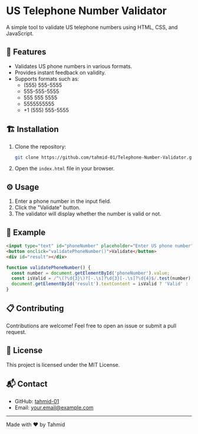 # US Telephone Number Validator

A simple tool to validate US telephone numbers using HTML, CSS, and JavaScript.

## 🚀 Features
- Validates US phone numbers in various formats.
- Provides instant feedback on validity.
- Supports formats such as:
  - (555) 555-5555
  - 555-555-5555
  - 555 555 5555
  - 5555555555
  - +1 (555) 555-5555

## 🏗️ Installation
1. Clone the repository:
   ```bash
   git clone https://github.com/tahmid-01/Telephone-Number-Validator.git
   ```
2. Open the `index.html` file in your browser.

## ⚙️ Usage
1. Enter a phone number in the input field.
2. Click the "Validate" button.
3. The validator will display whether the number is valid or not.

## 📖 Example
```html
<input type="text" id="phoneNumber" placeholder="Enter US phone number">
<button onclick="validatePhoneNumber()">Validate</button>
<div id="result"></div>
```
```javascript
function validatePhoneNumber() {
  const number = document.getElementById('phoneNumber').value;
  const isValid = /^\(?\d{3}\)?[-.\s]?\d{3}[-.\s]?\d{4}$/.test(number);
  document.getElementById('result').textContent = isValid ? 'Valid' : 'Invalid';
}
```

## 📋 Contributing
Contributions are welcome! Feel free to open an issue or submit a pull request.

## 📄 License
This project is licensed under the MIT License.

## 📬 Contact
- GitHub: [tahmid-01](https://github.com/tahmid-01)
- Email: [your.email@example.com](mailto:your.email@example.com)

---
Made with ❤️ by Tahmid


